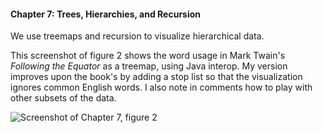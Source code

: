 #### Chapter 7: Trees, Hierarchies, and Recursion

We use treemaps and recursion to visualize hierarchical data.

This screenshot of figure 2 shows the word usage in Mark Twain's
*Following the Equator* as a treemap, using Java interop. My version
improves upon the book's by adding a stop list so that the
visualization ignores common English words. I also note in comments
how to play with other subsets of the data.

![Screenshot of Chapter 7, figure 2](https://github.com/daveliepmann/vdquil/blob/master/src/vdquil/chapter7/word-treemap.png?raw=true
"Chapter 7, word usage in Twain's Following the Equator, displayed as
a treemap")
